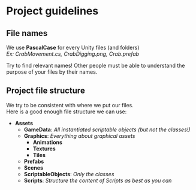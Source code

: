 # Project guidelines

## File names

We use **PascalCase** for every Unity files (and folders)  
*Ex: CrabMovement.cs, CrabDigging.png, Crab.prefab*  

Try to find relevant names! Other people must be able to understand the purpose of your files by their names.  

## Project file structure

We try to be consistent with where we put our files.  
Here is a good enough file structure we can use:  

* **Assets**
  * **GameData**: *All instantiated scriptable objects (but not the classes!)*
  * **Graphics**: *Everything about graphical assets*
    * **Animations**
    * **Textures**
    * **Tiles**
  * **Prefabs**
  * **Scenes**
  * **ScriptableObjects**: *Only the classes*
  * **Scripts**: *Structure the content of Scripts as best as you can*
